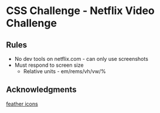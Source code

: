 # CSS Challenge - Netflix Video Challenge


## Rules

* No dev tools on netflix.com - can only use screenshots
* Must respond to screen size
  * Relative units - em/rems/vh/vw/%

## Acknowledgments

[feather icons](https://feathericons.com/)
